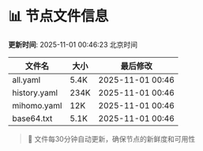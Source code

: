 # 📊 节点文件信息

**更新时间**: 2025-11-01 00:46:23 北京时间

| 文件名 | 大小 | 最后修改 |
|--------|------|----------|
| all.yaml | 5.4K | 2025-11-01 00:46 |
| history.yaml | 234K | 2025-11-01 00:46 |
| mihomo.yaml | 12K | 2025-11-01 00:46 |
| base64.txt | 5.1K | 2025-11-01 00:46 |

> 🔄 文件每30分钟自动更新，确保节点的新鲜度和可用性
